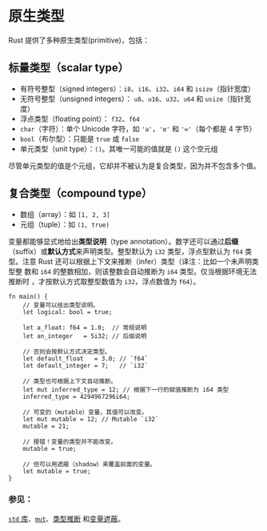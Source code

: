 # 原生类型

Rust 提供了多种原生类型(primitive)，包括：

## 标量类型（scalar type）

* 有符号整型（signed integers）：`i8`、`i16`、`i32`、`i64` 和 `isize`（指针宽度）
* 无符号整型（unsigned integers）： `u8`、`u16`、`u32`、`u64` 和 `usize`（指针宽
度）
* 浮点类型（floating point）： `f32`、`f64`
* `char`（字符）：单个 Unicode 字符，如 `'a'`，`'α'` 和 `'∞'`（每个都是 4 字节）
* `bool`（布尔型）：只能是 `true` 或 `false`
* 单元类型（unit type）：`()`。其唯一可能的值就是 `()` 这个空元组

尽管单元类型的值是个元组，它却并不被认为是复合类型，因为并不包含多个值。

## 复合类型（compound type）

* 数组（array）：如 `[1, 2, 3]`
* 元组（tuple）：如 `(1, true)`

变量都能够显式地给出**类型说明**（type annotation）。数字还可以通过**后缀**
（suffix）或**默认方式**来声明类型。整型默认为 `i32` 类型，浮点型默认为 `f64`
 类型。注意 Rust 还可以根据上下文来推断（infer）类型（译注：比如一个未声明类型整
数和 `i64` 的整数相加，则该整数会自动推断为 `i64` 类型。仅当根据环境无法推断时
，才按默认方式取整型数值为 `i32`，浮点数值为 `f64`）。

```rust,editable,ignore,mdbook-runnable
fn main() {
    // 变量可以给出类型说明。
    let logical: bool = true;

    let a_float: f64 = 1.0;  // 常规说明
    let an_integer   = 5i32; // 后缀说明

    // 否则会按默认方式决定类型。
    let default_float   = 3.0; // `f64`
    let default_integer = 7;   // `i32`
    
    // 类型也可根据上下文自动推断。
    let mut inferred_type = 12; // 根据下一行的赋值推断为 i64 类型
    inferred_type = 4294967296i64;
    
    // 可变的（mutable）变量，其值可以改变。
    let mut mutable = 12; // Mutable `i32`
    mutable = 21;
    
    // 报错！变量的类型并不能改变。
    mutable = true;
    
    // 但可以用遮蔽（shadow）来覆盖前面的变量。
    let mutable = true;
}
```

### 参见：

[`std` 库][std]、[`mut`][mut]、[类型推断][inference] 和[变量遮蔽][shadowing]。

[std]: https://doc.rust-lang.org/std/
[mut]: variable_bindings/mut.md
[inference]: types/inference.md
[shadowing]: variable_bindings/scope.md

